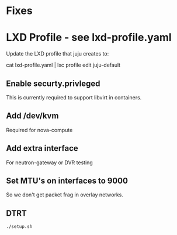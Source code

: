 # Fixes

# LXD Profile - see lxd-profile.yaml

Update the LXD profile that juju creates to:

cat lxd-profile.yaml | lxc profile edit juju-default

## Enable securty.privleged

This is currently required to support libvirt in containers.

## Add /dev/kvm

Required for nova-compute

## Add extra interface

For neutron-gateway or DVR testing

## Set MTU's on interfaces to 9000

So we don't get packet frag in overlay networks.

## DTRT

```
./setup.sh
```
